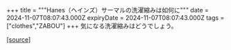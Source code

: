 +++
title = """Hanes（ヘインズ）サーマルの洗濯縮みは如何に"""
date = 2024-11-07T08:07:43.000Z
expiryDate = 2024-11-07T08:07:43.000Z
tags = ["clothes","ZABOU"]
+++
気になる洗濯縮みはどうでしょう。

[[source]](https://zabou.org/2024/11/07/312013/)

